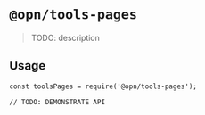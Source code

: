 # `@opn/tools-pages`

> TODO: description

## Usage

```
const toolsPages = require('@opn/tools-pages');

// TODO: DEMONSTRATE API
```
